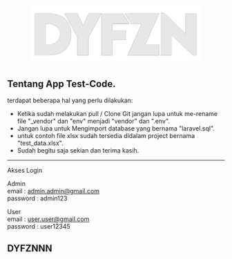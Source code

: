 <p align="center"><a href="https://laravel.com" target="_blank"><img src="dyfzn.png" width="400"></a></p>

## Tentang App Test-Code.

terdapat beberapa hal yang perlu dilakukan:

- Ketika sudah melakukan pull / Clone Git jangan lupa untuk me-rename file "_vendor" dan "env" menjadi "vendor" dan ".env".
- Jangan lupa untuk Mengimport database yang bernama "laravel.sql".
- untuk contoh file xlsx sudah tersedia didalam project bernama "test_data.xlsx".
- Sudah begitu saja sekian dan terima kasih.

-------------------------------------------
Akses Login

Admin<br> 
email    : admin.admin@gmail.com <br>
password : admin123

User<br>
email    : user.user@gmail.com <br>
password : user12345 


## DYFZNNN ##
